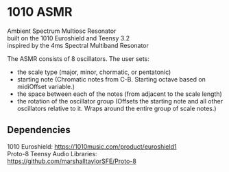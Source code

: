 # 1010 ASMR
Ambient Spectrum Multiosc Resonator\
built on the 1010 Euroshield and Teensy 3.2\
inspired by the 4ms Spectral Multiband Resonator 

The ASMR consists of 8 oscillators. The user sets: 
- the scale type (major, minor, chormatic, or pentatonic)
- starting note (Chromatic notes from C-B. Starting octave based on midiOffset variable.)
- the space between each of the notes (from adjacent to the scale length)
- the rotation of the oscillator group (Offsets the starting note and all other oscillators relative to it. 
  Wraps around the entire group of scale notes.) 

## Dependencies
1010 Euroshield: https://1010music.com/product/euroshield1 \
Proto-8 Teensy Audio Libraries: https://github.com/marshalltaylorSFE/Proto-8
